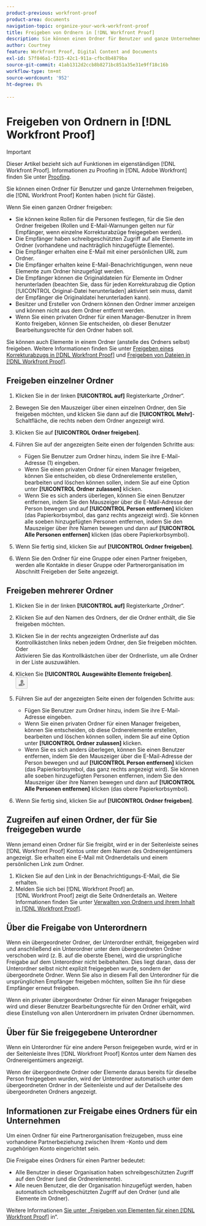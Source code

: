 ```yaml
---
product-previous: workfront-proof
product-area: documents
navigation-topic: organize-your-work-workfront-proof
title: Freigeben von Ordnern in [!DNL Workfront Proof]
description: Sie können einen Ordner für Benutzer und ganze Unternehmen freigeben, die  [!DNL Workfront Proof]  (nicht für Gäste) haben.
author: Courtney
feature: Workfront Proof, Digital Content and Documents
exl-id: 57f846a1-f315-42c1-911a-cfbc8b4879ba
source-git-commit: 41ab1312d2ccb8b8271bc851a35e31e9ff18c16b
workflow-type: tm+mt
source-wordcount: '952'
ht-degree: 0%

---
```


# Freigeben von Ordnern in [!DNL Workfront Proof]

>[!IMPORTANT]
>
>Dieser Artikel bezieht sich auf Funktionen im eigenständigen [!DNL Workfront Proof]. Informationen zu Proofing in [!DNL Adobe Workfront] finden Sie unter [Proofing](../../../review-and-approve-work/proofing/proofing.md).

Sie können einen Ordner für Benutzer und ganze Unternehmen freigeben, die [!DNL Workfront Proof] Konten haben (nicht für Gäste).

Wenn Sie einen ganzen Ordner freigeben:

* Sie können keine Rollen für die Personen festlegen, für die Sie den Ordner freigeben (Rollen und E-Mail-Warnungen gelten nur für Empfänger, wenn einzelne Korrekturabzüge freigegeben werden).
* Die Empfänger haben schreibgeschützten Zugriff auf alle Elemente im Ordner (vorhandene und nachträglich hinzugefügte Elemente).
* Die Empfänger erhalten eine E-Mail mit einer persönlichen URL zum Ordner.
* Die Empfänger erhalten keine E-Mail-Benachrichtigungen, wenn neue Elemente zum Ordner hinzugefügt werden.
* Die Empfänger können die Originaldateien für Elemente im Ordner herunterladen (beachten Sie, dass für jeden Korrekturabzug die Option [!UICONTROL Original-Datei herunterladen] aktiviert sein muss, damit der Empfänger die Originaldatei herunterladen kann).
* Besitzer und Ersteller von Ordnern können den Ordner immer anzeigen und können nicht aus dem Ordner entfernt werden.
* Wenn Sie einen privaten Ordner für einen Manager-Benutzer in Ihrem Konto freigeben, können Sie entscheiden, ob dieser Benutzer Bearbeitungsrechte für den Ordner haben soll.

Sie können auch Elemente in einem Ordner (anstelle des Ordners selbst) freigeben. Weitere Informationen finden Sie unter [Freigeben eines Korrekturabzugs in [!DNL Workfront Proof]](../../../workfront-proof/wp-work-proofsfiles/share-proofs-and-files/share-proof.md) und [Freigeben von Dateien in [!DNL Workfront Proof]](../../../workfront-proof/wp-work-proofsfiles/share-proofs-and-files/share-files.md).

## Freigeben einzelner Ordner

1. Klicken Sie in der linken **[!UICONTROL auf]** Registerkarte „Ordner“.
1. Bewegen Sie den Mauszeiger über einen einzelnen Ordner, den Sie freigeben möchten, und klicken Sie dann auf die **[!UICONTROL Mehr]**-Schaltfläche, die rechts neben dem Ordner angezeigt wird.
1. Klicken Sie auf **[!UICONTROL Ordner freigeben]**.
1. Führen Sie auf der angezeigten Seite einen der folgenden Schritte aus:

   * Fügen Sie Benutzer zum Ordner hinzu, indem Sie ihre E-Mail-Adresse (1) eingeben.
   * Wenn Sie einen privaten Ordner für einen Manager freigeben, können Sie entscheiden, ob diese Ordnerelemente erstellen, bearbeiten und löschen können sollen, indem Sie auf eine Option unter **[!UICONTROL Ordner zulassen]** klicken.
   * Wenn Sie es sich anders überlegen, können Sie einen Benutzer entfernen, indem Sie den Mauszeiger über die E-Mail-Adresse der Person bewegen und auf **[!UICONTROL Person entfernen]** klicken (das Papierkorbsymbol, das ganz rechts angezeigt wird). Sie können alle soeben hinzugefügten Personen entfernen, indem Sie den Mauszeiger über ihre Namen bewegen und dann auf **[!UICONTROL Alle Personen entfernen]** klicken (das obere Papierkorbsymbol).

1. Wenn Sie fertig sind, klicken Sie auf **[!UICONTROL Ordner freigeben]**.

1. Wenn Sie den Ordner für eine Gruppe oder einen Partner freigeben, werden alle Kontakte in dieser Gruppe oder Partnerorganisation im Abschnitt Freigeben der Seite angezeigt.

## Freigeben mehrerer Ordner

1. Klicken Sie in der linken **[!UICONTROL auf]** Registerkarte „Ordner“.
1. Klicken Sie auf den Namen des Ordners, der die Ordner enthält, die Sie freigeben möchten.
1. Klicken Sie in der rechts angezeigten Ordnerliste auf das Kontrollkästchen links neben jedem Ordner, den Sie freigeben möchten.\
   Oder\
   Aktivieren Sie das Kontrollkästchen über der Ordnerliste, um alle Ordner in der Liste auszuwählen.

1. Klicken Sie **[!UICONTROL Ausgewählte Elemente freigeben]**.\
   ![share_button-small.png](assets/share-button-small.png)

1. Führen Sie auf der angezeigten Seite einen der folgenden Schritte aus:

   * Fügen Sie Benutzer zum Ordner hinzu, indem Sie ihre E-Mail-Adresse eingeben.
   * Wenn Sie einen privaten Ordner für einen Manager freigeben, können Sie entscheiden, ob diese Ordnerelemente erstellen, bearbeiten und löschen können sollen, indem Sie auf eine Option unter **[!UICONTROL Ordner zulassen]** klicken.
   * Wenn Sie es sich anders überlegen, können Sie einen Benutzer entfernen, indem Sie den Mauszeiger über die E-Mail-Adresse der Person bewegen und auf **[!UICONTROL Person entfernen]** klicken (das Papierkorbsymbol, das ganz rechts angezeigt wird). Sie können alle soeben hinzugefügten Personen entfernen, indem Sie den Mauszeiger über ihre Namen bewegen und dann auf **[!UICONTROL Alle Personen entfernen]** klicken (das obere Papierkorbsymbol).

1. Wenn Sie fertig sind, klicken Sie auf **[!UICONTROL Ordner freigeben]**.

## Zugreifen auf einen Ordner, der für Sie freigegeben wurde

Wenn jemand einen Ordner für Sie freigibt, wird er in der Seitenleiste seines [!DNL Workfront Proof] Kontos unter dem Namen des Ordnereigentümers angezeigt. Sie erhalten eine E-Mail mit Ordnerdetails und einem persönlichen Link zum Ordner.

1. Klicken Sie auf den Link in der Benachrichtigungs-E-Mail, die Sie erhalten.
1. Melden Sie sich bei [!DNL Workfront Proof] an.\
     [!DNL  Workfront Proof] zeigt die Seite Ordnerdetails an. Weitere Informationen finden Sie unter [Verwalten von Ordnern und ihrem Inhalt in [!DNL Workfront Proof]](../../../workfront-proof/wp-work-proofsfiles/organize-your-work/manage-folders-and-contents.md).

## Über die Freigabe von Unterordnern

Wenn ein übergeordneter Ordner, der Unterordner enthält, freigegeben wird und anschließend ein Unterordner unter dem übergeordneten Ordner verschoben wird (z. B. auf die oberste Ebene), wird die ursprüngliche Freigabe auf dem Unterordner nicht beibehalten. Dies liegt daran, dass der Unterordner selbst nicht explizit freigegeben wurde, sondern der übergeordnete Ordner. Wenn Sie also in diesem Fall den Unterordner für die ursprünglichen Empfänger freigeben möchten, sollten Sie ihn für diese Empfänger erneut freigeben.

Wenn ein privater übergeordneter Ordner für einen Manager freigegeben wird und dieser Benutzer Bearbeitungsrechte für den Ordner erhält, wird diese Einstellung von allen Unterordnern im privaten Ordner übernommen.

## Über für Sie freigegebene Unterordner

Wenn ein Unterordner für eine andere Person freigegeben wurde, wird er in der Seitenleiste Ihres [!DNL Workfront Proof] Kontos unter dem Namen des Ordnereigentümers angezeigt.

Wenn der übergeordnete Ordner oder Elemente daraus bereits für dieselbe Person freigegeben wurden, wird der Unterordner automatisch unter dem übergeordneten Ordner in der Seitenleiste und auf der Detailseite des übergeordneten Ordners angezeigt.

## Informationen zur Freigabe eines Ordners für ein Unternehmen

Um einen Ordner für eine Partnerorganisation freizugeben, muss eine vorhandene Partnerbeziehung zwischen Ihrem -Konto und dem zugehörigen Konto eingerichtet sein.

Die Freigabe eines Ordners für einen Partner bedeutet:

* Alle Benutzer in dieser Organisation haben schreibgeschützten Zugriff auf den Ordner (und die Ordnerelemente).
* Alle neuen Benutzer, die der Organisation hinzugefügt werden, haben automatisch schreibgeschützten Zugriff auf den Ordner (und alle Elemente im Ordner).

Weitere Informationen [ Sie unter „Freigeben von Elementen für einen  [!DNL Workfront Proof]](../../../workfront-proof/wp-acct-admin/partner-accounts/share-items-partner-in-wp.md) in“.
